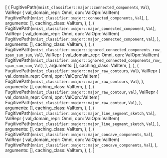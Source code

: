 [
    (
        FugitivePath(`mnist_classifier::major::connected_components`, `Val`),
        ValRepr {
            val_domain_repr: Omni,
            opn: ValOpn::ValItem(
                FugitivePath(`mnist_classifier::major::connected_components`, `Val`),
            ),
            arguments: [],
            caching_class: ValItem,
        },
    ),
    (
        FugitivePath(`mnist_classifier::major::major_connected_component`, `Val`),
        ValRepr {
            val_domain_repr: Omni,
            opn: ValOpn::ValItem(
                FugitivePath(`mnist_classifier::major::major_connected_component`, `Val`),
            ),
            arguments: [],
            caching_class: ValItem,
        },
    ),
    (
        FugitivePath(`mnist_classifier::major::ignored_connected_components_row_span_sum_sum`, `Val`),
        ValRepr {
            val_domain_repr: Omni,
            opn: ValOpn::ValItem(
                FugitivePath(`mnist_classifier::major::ignored_connected_components_row_span_sum_sum`, `Val`),
            ),
            arguments: [],
            caching_class: ValItem,
        },
    ),
    (
        FugitivePath(`mnist_classifier::major::major_raw_contours`, `Val`),
        ValRepr {
            val_domain_repr: Omni,
            opn: ValOpn::ValItem(
                FugitivePath(`mnist_classifier::major::major_raw_contours`, `Val`),
            ),
            arguments: [],
            caching_class: ValItem,
        },
    ),
    (
        FugitivePath(`mnist_classifier::major::major_raw_contour`, `Val`),
        ValRepr {
            val_domain_repr: Omni,
            opn: ValOpn::ValItem(
                FugitivePath(`mnist_classifier::major::major_raw_contour`, `Val`),
            ),
            arguments: [],
            caching_class: ValItem,
        },
    ),
    (
        FugitivePath(`mnist_classifier::major::major_line_segment_sketch`, `Val`),
        ValRepr {
            val_domain_repr: Omni,
            opn: ValOpn::ValItem(
                FugitivePath(`mnist_classifier::major::major_line_segment_sketch`, `Val`),
            ),
            arguments: [],
            caching_class: ValItem,
        },
    ),
    (
        FugitivePath(`mnist_classifier::major::major_concave_components`, `Val`),
        ValRepr {
            val_domain_repr: Omni,
            opn: ValOpn::ValItem(
                FugitivePath(`mnist_classifier::major::major_concave_components`, `Val`),
            ),
            arguments: [],
            caching_class: ValItem,
        },
    ),
]